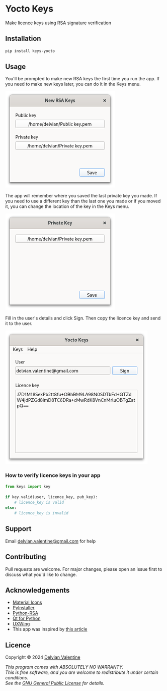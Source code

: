 # Yocto Keys

Make licence keys using RSA signature verification

## Installation

```bash
pip install keys-yocto
```

## Usage

You'll be prompted to make new RSA keys the first time you run the app. If you need to make new keys later, you can do it in the Keys menu.

![New RSA keys](https://github.com/delvianv/keys/raw/master/images/new_rsa_keys.png)

The app will remember where you saved the last private key you made. If you need to use a different key than the last one you made or if you moved it, you can change the location of the key in the Keys menu.

![Private key](https://github.com/delvianv/keys/raw/master/images/priv_key.png)

Fill in the user's details and click Sign. Then copy the licence key and send it to the user.

![Main window](https://github.com/delvianv/keys/raw/master/images/main.png)

### How to verify licence keys in your app

```python
from keys import key

if key.valid(user, licence_key, pub_key):
    # licence_key is valid
else:
    # licence_key is invalid
```

## Support

Email delvian.valentine@gmail.com for help

## Contributing

Pull requests are welcome. For major changes, please open an issue first to discuss what you'd like to change.

## Acknowledgements

-   [Material Icons](https://fonts.google.com/icons)
-   [PyInstaller](https://pyinstaller.org/en/stable/)
-   [Python-RSA](https://stuvel.eu/software/rsa/)
-   [Qt for Python](https://wiki.qt.io/Qt_for_Python)
-   [UXWing](https://uxwing.com/)
-   This app was inspired by [this article](https://build-system.fman.io/generating-license-keys)

## Licence

Copyright © 2024 [Delvian Valentine](mailto:delvian.valentine@gmail.com)

_This program comes with ABSOLUTELY NO WARRANTY.  
This is free software, and you are welcome to redistribute it under certain conditions.  
See the [GNU General Public License](https://www.gnu.org/licenses/) for details._
